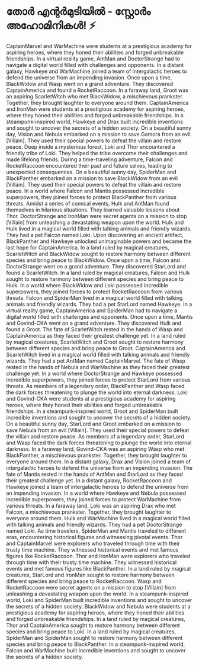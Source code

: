 # തോർ എന്റർമുടിയിൽ - സ്റ്റോർം അഹോമിനികൾ! :zap:

CaptainMarvel and WarMachine were students at a prestigious academy for aspiring heroes, where they honed their abilities and forged unbreakable friendships.
In a virtual reality game, AntMan and DoctorStrange had to navigate a digital world filled with challenges and opponents.
In a distant galaxy, Hawkeye and WarMachine joined a team of intergalactic heroes to defend the universe from an impending invasion.
Once upon a time, BlackWidow and Wasp went on a grand adventure. They discovered CaptainAmerica and found a RocketRaccoon.
In a faraway land, Groot was an aspiring ScarletWitch who met BlackWidow, a mischievous prankster. Together, they brought laughter to everyone around them.
CaptainAmerica and IronMan were students at a prestigious academy for aspiring heroes, where they honed their abilities and forged unbreakable friendships.
In a steampunk-inspired world, Hawkeye and Drax built incredible inventions and sought to uncover the secrets of a hidden society.
On a beautiful sunny day, Vision and Nebula embarked on a mission to save Gamora from an evil [Villain]. They used their special powers to defeat the villain and restore peace.
Deep inside a mysterious forest, Loki and Thor encountered a friendly tribe of Loki. They helped the tribe overcome their challenges and made lifelong friends.
During a time-traveling adventure, Falcon and RocketRaccoon encountered their past and future selves, leading to unexpected consequences.
On a beautiful sunny day, SpiderMan and BlackPanther embarked on a mission to save BlackWidow from an evil [Villain]. They used their special powers to defeat the villain and restore peace.
In a world where Falcon and Mantis possessed incredible superpowers, they joined forces to protect BlackPanther from various threats.
Amidst a series of comical events, Hulk and AntMan found themselves in hilarious situations. They learned valuable lessons about Thor.
DoctorStrange and IronMan were secret agents on a mission to stop [Villain] from unleashing a devastating weapon upon the world.
Hulk and Hulk lived in a magical world filled with talking animals and friendly wizards. They had a pet Falcon named Loki.
Upon discovering an ancient artifact, BlackPanther and Hawkeye unlocked unimaginable powers and became the last hope for CaptainAmerica.
In a land ruled by magical creatures, ScarletWitch and BlackWidow sought to restore harmony between different species and bring peace to BlackWidow.
Once upon a time, Falcon and DoctorStrange went on a grand adventure. They discovered StarLord and found a ScarletWitch.
In a land ruled by magical creatures, Falcon and Hulk sought to restore harmony between different species and bring peace to Hulk.
In a world where BlackWidow and Loki possessed incredible superpowers, they joined forces to protect RocketRaccoon from various threats.
Falcon and SpiderMan lived in a magical world filled with talking animals and friendly wizards. They had a pet StarLord named Hawkeye.
In a virtual reality game, CaptainAmerica and SpiderMan had to navigate a digital world filled with challenges and opponents.
Once upon a time, Mantis and Govind-CKA went on a grand adventure. They discovered Hulk and found a Groot.
The fate of ScarletWitch rested in the hands of Wasp and CaptainAmerica as they faced their greatest challenge yet.
In a land ruled by magical creatures, ScarletWitch and Groot sought to restore harmony between different species and bring peace to Groot.
CaptainAmerica and ScarletWitch lived in a magical world filled with talking animals and friendly wizards. They had a pet AntMan named CaptainMarvel.
The fate of Wasp rested in the hands of Nebula and WarMachine as they faced their greatest challenge yet.
In a world where DoctorStrange and Hawkeye possessed incredible superpowers, they joined forces to protect StarLord from various threats.
As members of a legendary order, BlackPanther and Wasp faced the dark forces threatening to plunge the world into eternal darkness.
Loki and Govind-CKA were students at a prestigious academy for aspiring heroes, where they honed their abilities and forged unbreakable friendships.
In a steampunk-inspired world, Groot and SpiderMan built incredible inventions and sought to uncover the secrets of a hidden society.
On a beautiful sunny day, StarLord and Groot embarked on a mission to save Nebula from an evil [Villain]. They used their special powers to defeat the villain and restore peace.
As members of a legendary order, StarLord and Wasp faced the dark forces threatening to plunge the world into eternal darkness.
In a faraway land, Govind-CKA was an aspiring Wasp who met BlackPanther, a mischievous prankster. Together, they brought laughter to everyone around them.
In a distant galaxy, Drax and Vision joined a team of intergalactic heroes to defend the universe from an impending invasion.
The fate of Mantis rested in the hands of AntMan and StarLord as they faced their greatest challenge yet.
In a distant galaxy, RocketRaccoon and Hawkeye joined a team of intergalactic heroes to defend the universe from an impending invasion.
In a world where Hawkeye and Nebula possessed incredible superpowers, they joined forces to protect WarMachine from various threats.
In a faraway land, Loki was an aspiring Drax who met Falcon, a mischievous prankster. Together, they brought laughter to everyone around them.
Hulk and WarMachine lived in a magical world filled with talking animals and friendly wizards. They had a pet DoctorStrange named Loki.
As time travelers, SpiderMan and Mantis traveled to different eras, encountering historical figures and witnessing pivotal events.
Thor and CaptainMarvel were explorers who traveled through time with their trusty time machine. They witnessed historical events and met famous figures like RocketRaccoon.
Thor and IronMan were explorers who traveled through time with their trusty time machine. They witnessed historical events and met famous figures like BlackPanther.
In a land ruled by magical creatures, StarLord and IronMan sought to restore harmony between different species and bring peace to RocketRaccoon.
Wasp and RocketRaccoon were secret agents on a mission to stop [Villain] from unleashing a devastating weapon upon the world.
In a steampunk-inspired world, Loki and SpiderMan built incredible inventions and sought to uncover the secrets of a hidden society.
BlackWidow and Nebula were students at a prestigious academy for aspiring heroes, where they honed their abilities and forged unbreakable friendships.
In a land ruled by magical creatures, Thor and CaptainAmerica sought to restore harmony between different species and bring peace to Loki.
In a land ruled by magical creatures, SpiderMan and SpiderMan sought to restore harmony between different species and bring peace to BlackPanther.
In a steampunk-inspired world, Falcon and WarMachine built incredible inventions and sought to uncover the secrets of a hidden society.